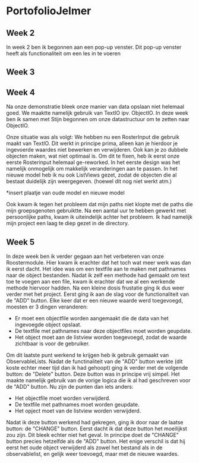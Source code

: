 # PortofolioJelmer

## Week 2

In week 2 ben ik begonnen aan een pop-up venster. Dit pop-up venster heeft als functionaliteit om een les in te voeren

## Week 3

## Week 4

Na onze demonstratie bleek onze manier van data opslaan niet helemaal goed. We maaktte namelijk gebruik van TextIO ipv. ObjectIO. In deze week ben ik samen met Stijn begonnen om onze datastructuur om te zetten naar ObjectIO. 

Onze situatie was als volgt: We hebben nu een RosterInput die gebruik maakt van TextIO. Dit werkt in principe prima, alleen kan je hierdoor je ingevoerde waardes niet bewerken en verwijderen. Ook kan je zo dubbele objecten maken, wat niet optimaal is. Om dit te fixen, heb ik eerst onze eerste Rosterinput helemaal ge-reworked. In het eerste design was het namelijk onmogelijk om makkelijk veranderingen aan te passen. In het nieuwe model heb ik nu ook ListViews gezet, zodat de objecten die al bestaat duidelijk zijn weergegeven. (hoewel dit nog niet werkt atm.) 

*insert plaatje van oude model en nieuwe model

Ook kwam ik tegen het probleem dat mijn paths niet klopte met de paths die mijn groepsgenoten gebruiktte. Na een aantal uur te hebben gewerkt met persoonlijke paths, kwam ik uiteindelijk achter het probleem. Ik had namelijk mijn project een laag te diep gezet in de directory. 

## Week 5

In deze week ben ik verder gegaan aan het verbeteren van onze Roostermodule. Hier kwam ik erachter dat het toch wat meer werk was dan ik eerst dacht. Het idee was om een textfile aan te maken met pathnames naar de object bestanden. Nadat ik zelf een methode had gemaakt om text toe te voegen aan een file, kwam ik erachter dat we al een werkende methode hiervoor hadden. Na een kleine dosis frustatie ging ik dus weer verder met het project. Eerst ging ik aan de slag voor de functionaliteit van de "ADD" button. Elke keer dat er een nieuwe waarde werd toegevoegd, moesten er 3 dingen veranderen: 

* Er moet een objectfile worden aangemaakt die de data van het ingevoegde object opslaat.
* De textfile met pathnames naar deze objectfiles moet worden geupdate.
* Het object moet aan de listview worden toegevoegd, zodat de waarde zichtbaar is voor de gebruiker.

Om dit laatste punt werkend te krijgen heb ik gebruik gemaakt van ObservableLists. Nadat de functinaliteit van de "ADD" button werkte (dit koste echter meer tijd dan ik had gehoopt) ging ik verder met de volgende button: de "Delete" button. Deze button was in principe vrij simpel. Het maakte namelijk gebruik van de vorige logica die ik al had geschreven voor de  "ADD" button. Nu zijn de punten dan iets anders:

* Het objectfile moet worden verwijderd.
* De textfile met pathnames moet worden geupdate.
* Het opject moet van de listview worden verwijderd.

Nadat ik deze button werkend had gekregen, ging ik door naar de laatse button: de "CHANGE" button. Eerst dacht ik dat deze button het moeilijkst zou zijn. Dit bleek echter niet het geval. In principe doet de "CHANGE" button precies hetzelfde als de  "ADD" button. Het enige verschil is dat hij eerst het oude object verwijderd als zowel het bestand als in de observablelist, en gelijk weer toevoegd, maar met de nieuwe waardes.
